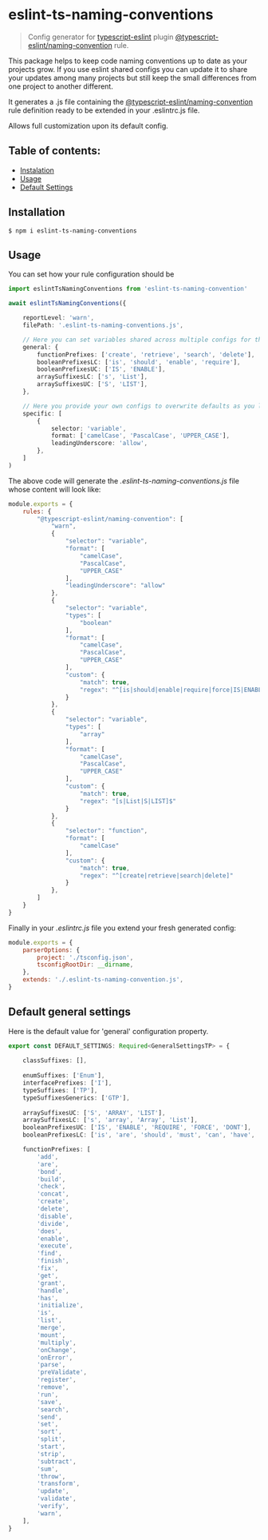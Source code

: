 # eslint-ts-naming-conventions

> Config generator for [typescript-eslint](https://github.com/typescript-eslint/typescript-eslint) plugin [@typescript-eslint/naming-convention](https://github.com/typescript-eslint/typescript-eslint/blob/master/packages/eslint-plugin/docs/rules/naming-convention.md#enforces-naming-conventions-for-everything-across-a-codebase-naming-convention) rule.

This package helps to keep code naming conventions up to date as your projects grow. If you use eslint shared configs you can update it to share your updates among many projects but still keep the small differences from one project to another different.

It generates a .js file containing the [@typescript-eslint/naming-convention](https://github.com/typescript-eslint/typescript-eslint/blob/master/packages/eslint-plugin/docs/rules/naming-convention.md#enforces-naming-conventions-for-everything-across-a-codebase-naming-convention) rule definition ready to be extended in your .eslintrc.js file.

Allows full customization upon its default config.

## Table of contents:

- [Instalation](#Installation)
- [Usage](#Usage)
- [Default Settings](#Default-general-settings)


## Installation
```
$ npm i eslint-ts-naming-conventions
```

## Usage

You can set how your rule configuration should be

```ts
import eslintTsNamingConventions from 'eslint-ts-naming-convention'

await eslintTsNamingConventions({

    reportLevel: 'warn',
    filePath: '.eslint-ts-naming-conventions.js',

    // Here you can set variables shared across multiple configs for the rule
    general: {
        functionPrefixes: ['create', 'retrieve', 'search', 'delete'],
        booleanPrefixesLC: ['is', 'should', 'enable', 'require'],
        booleanPrefixesUC: ['IS', 'ENABLE'],
        arraySuffixesLC: ['s', 'List'],
        arraySuffixesUC: ['S', 'LIST'],
    },

    // Here you provide your own configs to overwrite defaults as you like
    specific: [
        {
            selector: 'variable',
            format: ['camelCase', 'PascalCase', 'UPPER_CASE'],
            leadingUnderscore: 'allow',
        },
    ]
)
```

The above code will generate the _.eslint-ts-naming-conventions.js_ file whose content will look like:

```js
module.exports = {
    rules: {
        "@typescript-eslint/naming-convention": [
            "warn",
            {
                "selector": "variable",
                "format": [
                    "camelCase",
                    "PascalCase",
                    "UPPER_CASE"
                ],
                "leadingUnderscore": "allow"
            },
            {
                "selector": "variable",
                "types": [
                    "boolean"
                ],
                "format": [
                    "camelCase",
                    "PascalCase",
                    "UPPER_CASE"
                ],
                "custom": {
                    "match": true,
                    "regex": "^[is|should|enable|require|force|IS|ENABLE]"
                }
            },
            {
                "selector": "variable",
                "types": [
                    "array"
                ],
                "format": [
                    "camelCase",
                    "PascalCase",
                    "UPPER_CASE"
                ],
                "custom": {
                    "match": true,
                    "regex": "[s|List|S|LIST]$"
                }
            },
            {
                "selector": "function",
                "format": [
                    "camelCase"
                ],
                "custom": {
                    "match": true,
                    "regex": "^[create|retrieve|search|delete]"
                }
            },
        ]
    }
}
```

Finally in your _.eslintrc.js_ file you extend your fresh generated config:

```js
module.exports = {
    parserOptions: {
        project: './tsconfig.json',
        tsconfigRootDir: __dirname,
    },
    extends: './.eslint-ts-naming-convention.js',
}
```

## Default general settings

Here is the default value for 'general' configuration property.

```ts
export const DEFAULT_SETTINGS: Required<GeneralSettingsTP> = {
    
    classSuffixes: [],
    
    enumSuffixes: ['Enum'],
    interfacePrefixes: ['I'],
    typeSuffixes: ['TP'],
    typeSuffixesGenerics: ['GTP'],
    
    arraySuffixesUC: ['S', 'ARRAY', 'LIST'],
    arraySuffixesLC: ['s', 'array', 'Array', 'List'],
    booleanPrefixesUC: ['IS', 'ENABLE', 'REQUIRE', 'FORCE', 'DONT'],
    booleanPrefixesLC: ['is', 'are', 'should', 'must', 'can', 'have', 'has', 'did', 'dont', 'will', 'enable', 'require', 'force'],

    functionPrefixes: [
        'add',
        'are',
        'bond',
        'build',
        'check',
        'concat',
        'create',
        'delete',
        'disable',
        'divide',
        'does',
        'enable',
        'execute',
        'find',
        'finish',
        'fix',
        'get',
        'grant',
        'handle',
        'has',
        'initialize',
        'is',
        'list',
        'merge',
        'mount',
        'multiply',
        'onChange',
        'onError',
        'parse',
        'preValidate',
        'register',
        'remove',
        'run',
        'save',
        'search',
        'send',
        'set',
        'sort',
        'split',
        'start',
        'strip',
        'subtract',
        'sum',
        'throw',
        'transform',
        'update',
        'validate',
        'verify',
        'warn',
    ],
}
```